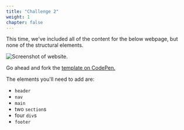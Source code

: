 ```yaml
---
title: "Challenge 2"
weight: 1
chapter: false
---
```


This time, we've included all of the content for the below webpage, but none of the structural elements.

![Screenshot of website.](../../images/html_challenge_2.jpeg)

Go ahead and fork the
[template on CodePen.](https://codepen.io/shecodesaus/pen/ExbOdEp)

The elements you'll need to add are:
- `header`
- `nav`
- `main`
- two `section`s
- four `div`s
- `footer`
